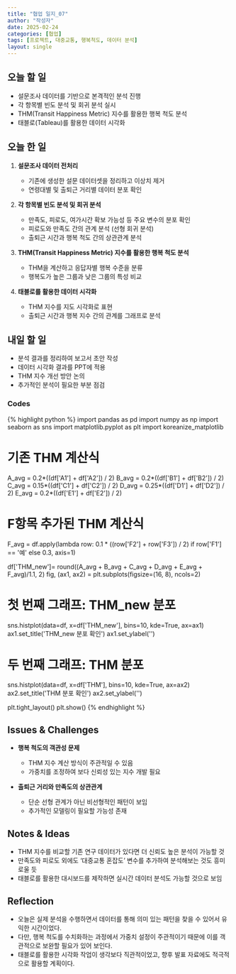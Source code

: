 ```yaml
---
title: "협업 일지_07"
author: "작성자"
date: 2025-02-24
categories: [협업]
tags: [프로젝트, 대중교통, 행복척도, 데이터 분석]
layout: single
---
```


## 오늘 할 일

- 설문조사 데이터를 기반으로 본격적인 분석 진행
- 각 항목별 빈도 분석 및 회귀 분석 실시
- THM(Transit Happiness Metric) 지수를 활용한 행복 척도 분석
- 태블로(Tableau)를 활용한 데이터 시각화

## 오늘 한 일

1. **설문조사 데이터 전처리**  
   - 기존에 생성한 설문 데이터셋을 정리하고 이상치 제거  
   - 연령대별 및 출퇴근 거리별 데이터 분포 확인  

2. **각 항목별 빈도 분석 및 회귀 분석**  
   - 만족도, 피로도, 여가시간 확보 가능성 등 주요 변수의 분포 확인  
   - 피로도와 만족도 간의 관계 분석 (선형 회귀 분석)  
   - 출퇴근 시간과 행복 척도 간의 상관관계 분석  

3. **THM(Transit Happiness Metric) 지수를 활용한 행복 척도 분석**  
   - THM을 계산하고 응답자별 행복 수준을 분류  
   - 행복도가 높은 그룹과 낮은 그룹의 특성 비교  

4. **태블로를 활용한 데이터 시각화**  
   - THM 지수를 지도 시각화로 표현  
   - 출퇴근 시간과 행복 지수 간의 관계를 그래프로 분석  

## 내일 할 일

- 분석 결과를 정리하여 보고서 초안 작성  
- 데이터 시각화 결과를 PPT에 적용  
- THM 지수 개선 방안 논의  
- 추가적인 분석이 필요한 부분 점검  

### Codes 
{% highlight python %}
import pandas as pd
import numpy as np
import seaborn as sns
import matplotlib.pyplot as plt
import koreanize_matplotlib
# 기존 THM 계산식

A_avg = 0.2*((df['A1'] + df['A2']) / 2)
B_avg = 0.2*((df['B1'] + df['B2']) / 2)
C_avg = 0.15*((df['C1'] + df['C2']) / 2)
D_avg = 0.25*((df['D1'] + df['D2']) / 2)
E_avg = 0.2*((df['E1'] + df['E2']) / 2)
# F항목 추가된 THM 계산식

F_avg = df.apply(lambda row: 0.1 * ((row['F2'] + row['F3']) / 2) if row['F1'] == '예' else 0.3, axis=1)


df['THM_new']= round((A_avg + B_avg + C_avg + D_avg + E_avg + F_avg)/1.1, 2)
fig, (ax1, ax2) = plt.subplots(figsize=(16, 8), ncols=2)

# 첫 번째 그래프: THM_new 분포
sns.histplot(data=df, x=df['THM_new'], bins=10, kde=True, ax=ax1)
ax1.set_title('THM_new 분포 확인')
ax1.set_ylabel('')

# 두 번째 그래프: THM 분포
sns.histplot(data=df, x=df['THM'], bins=10, kde=True, ax=ax2)
ax2.set_title('THM 분포 확인')
ax2.set_ylabel('')

plt.tight_layout()
plt.show()
{% endhighlight %}

## Issues & Challenges

- **행복 척도의 객관성 문제**  
  - THM 지수 계산 방식이 주관적일 수 있음  
  - 가중치를 조정하여 보다 신뢰성 있는 지수 개발 필요  

- **출퇴근 거리와 만족도의 상관관계**  
  - 단순 선형 관계가 아닌 비선형적인 패턴이 보임  
  - 추가적인 모델링이 필요할 가능성 존재  

## Notes & Ideas

- THM 지수를 비교할 기존 연구 데이터가 있다면 더 신뢰도 높은 분석이 가능할 것  
- 만족도와 피로도 외에도 ‘대중교통 혼잡도’ 변수를 추가하여 분석해보는 것도 흥미로울 듯  
- 태블로를 활용한 대시보드를 제작하면 실시간 데이터 분석도 가능할 것으로 보임  

## Reflection

- 오늘은 실제 분석을 수행하면서 데이터를 통해 의미 있는 패턴을 찾을 수 있어서 유익한 시간이었다.  
- 다만, 행복 척도를 수치화하는 과정에서 가중치 설정이 주관적이기 때문에 이를 객관적으로 보완할 필요가 있어 보인다.  
- 태블로를 활용한 시각화 작업이 생각보다 직관적이었고, 향후 발표 자료에도 적극적으로 활용할 계획이다.  
